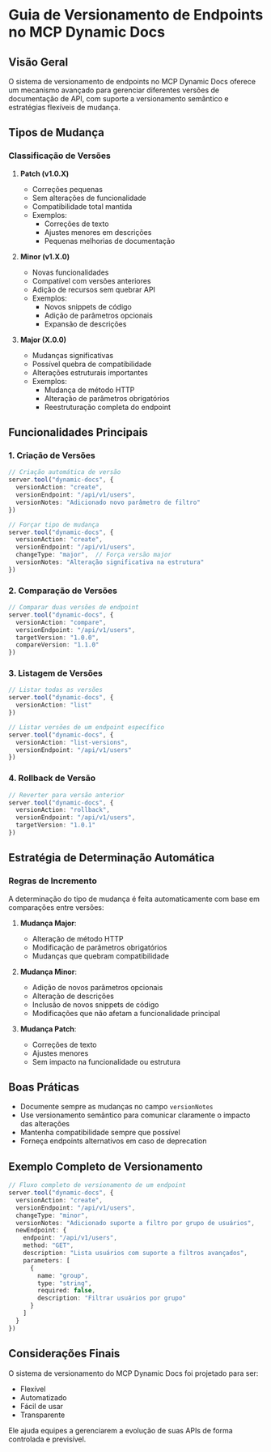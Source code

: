 # Guia de Versionamento de Endpoints no MCP Dynamic Docs

## Visão Geral

O sistema de versionamento de endpoints no MCP Dynamic Docs oferece um mecanismo avançado para gerenciar diferentes versões de documentação de API, com suporte a versionamento semântico e estratégias flexíveis de mudança.

## Tipos de Mudança

### Classificação de Versões

1. **Patch (v1.0.X)**
   - Correções pequenas
   - Sem alterações de funcionalidade
   - Compatibilidade total mantida
   - Exemplos: 
     - Correções de texto
     - Ajustes menores em descrições
     - Pequenas melhorias de documentação

2. **Minor (v1.X.0)**
   - Novas funcionalidades
   - Compatível com versões anteriores
   - Adição de recursos sem quebrar API
   - Exemplos:
     - Novos snippets de código
     - Adição de parâmetros opcionais
     - Expansão de descrições

3. **Major (X.0.0)**
   - Mudanças significativas
   - Possível quebra de compatibilidade
   - Alterações estruturais importantes
   - Exemplos:
     - Mudança de método HTTP
     - Alteração de parâmetros obrigatórios
     - Reestruturação completa do endpoint

## Funcionalidades Principais

### 1. Criação de Versões

```typescript
// Criação automática de versão
server.tool("dynamic-docs", {
  versionAction: "create",
  versionEndpoint: "/api/v1/users",
  versionNotes: "Adicionado novo parâmetro de filtro"
})

// Forçar tipo de mudança
server.tool("dynamic-docs", {
  versionAction: "create",
  versionEndpoint: "/api/v1/users",
  changeType: "major",  // Força versão major
  versionNotes: "Alteração significativa na estrutura"
})
```

### 2. Comparação de Versões

```typescript
// Comparar duas versões de endpoint
server.tool("dynamic-docs", {
  versionAction: "compare",
  versionEndpoint: "/api/v1/users",
  targetVersion: "1.0.0",
  compareVersion: "1.1.0"
})
```

### 3. Listagem de Versões

```typescript
// Listar todas as versões
server.tool("dynamic-docs", {
  versionAction: "list"
})

// Listar versões de um endpoint específico
server.tool("dynamic-docs", {
  versionAction: "list-versions",
  versionEndpoint: "/api/v1/users"
})
```

### 4. Rollback de Versão

```typescript
// Reverter para versão anterior
server.tool("dynamic-docs", {
  versionAction: "rollback",
  versionEndpoint: "/api/v1/users",
  targetVersion: "1.0.1"
})
```

## Estratégia de Determinação Automática

### Regras de Incremento

A determinação do tipo de mudança é feita automaticamente com base em comparações entre versões:

1. **Mudança Major**: 
   - Alteração de método HTTP
   - Modificação de parâmetros obrigatórios
   - Mudanças que quebram compatibilidade

2. **Mudança Minor**:
   - Adição de novos parâmetros opcionais
   - Alteração de descrições
   - Inclusão de novos snippets de código
   - Modificações que não afetam a funcionalidade principal

3. **Mudança Patch**:
   - Correções de texto
   - Ajustes menores
   - Sem impacto na funcionalidade ou estrutura

## Boas Práticas

- Documente sempre as mudanças no campo `versionNotes`
- Use versionamento semântico para comunicar claramente o impacto das alterações
- Mantenha compatibilidade sempre que possível
- Forneça endpoints alternativos em caso de deprecation

## Exemplo Completo de Versionamento

```typescript
// Fluxo completo de versionamento de um endpoint
server.tool("dynamic-docs", {
  versionAction: "create",
  versionEndpoint: "/api/v1/users",
  changeType: "minor",
  versionNotes: "Adicionado suporte a filtro por grupo de usuários",
  newEndpoint: {
    endpoint: "/api/v1/users",
    method: "GET",
    description: "Lista usuários com suporte a filtros avançados",
    parameters: [
      { 
        name: "group", 
        type: "string", 
        required: false, 
        description: "Filtrar usuários por grupo" 
      }
    ]
  }
})
```

## Considerações Finais

O sistema de versionamento do MCP Dynamic Docs foi projetado para ser:
- Flexível
- Automatizado
- Fácil de usar
- Transparente

Ele ajuda equipes a gerenciarem a evolução de suas APIs de forma controlada e previsível. 
